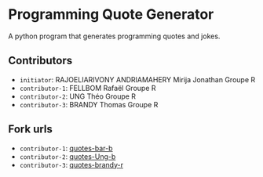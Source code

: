 # Programming Quote Generator

A python program that generates programming quotes and jokes.

## Contributors
- `initiator`: RAJOELIARIVONY ANDRIAMAHERY Mirija Jonathan Groupe R
- `contributor-1`: FELLBOM Rafaël Groupe R
- `contributor-2`: UNG Théo Groupe R
- `contributor-3`: BRANDY Thomas Groupe R

## Fork urls
- `contributor-1`: [quotes-bar-b](url-1)
- `contributor-2`: [quotes-Ung-b](https://github.com/TheoUng/quotes-Ung-r)
- `contributor-3`: [quotes-brandy-r](https://github.com/L7KS/quotes-brandy-r.git)
